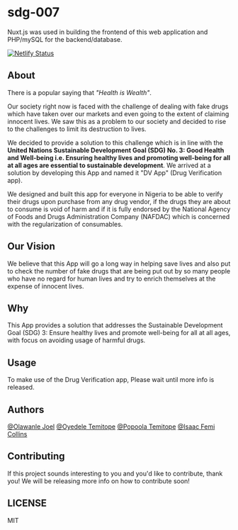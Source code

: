 # sdg-007
Nuxt.js was used in building the frontend of this web application and PHP/mySQL for the backend/database.

[![Netlify Status](https://api.netlify.com/api/v1/badges/0bd0cc77-51a0-458f-80f7-aa979252c345/deploy-status)](https://app.netlify.com/sites/dv-app/deploys)

## About
There is a popular saying that _"Health is Wealth"_.

Our society right now is faced with the challenge of dealing with fake drugs which have taken over our markets and even going to the extent of claiming innocent lives.
We saw this as a problem to our society and decided to rise to the challenges to limit its destruction to lives.

We decided to provide a solution to this challenge which is in line with the **United Nations Sustainable Development Goal (SDG) No. 3: Good Health and Well-being i.e. Ensuring healthy lives and promoting well-being for all at all ages are essential to sustainable development**.
We arrived at a solution by developing this App and named it "DV App" (Drug Verification app).

We designed and built this app for everyone in Nigeria to be able to verify their drugs upon purchase from any drug vendor, if the drugs they are about to consume is void of harm and if it is fully endorsed by the National Agency of Foods and Drugs Administration Company (NAFDAC) which is concerned with the regularization of consumables.

## Our Vision

We believe that this App will go a long way in helping save lives and also put to check the number of fake drugs that are being put out by so many people who have no regard for human lives and try to enrich themselves at the expense of innocent lives.

## Why

This App provides a solution that addresses the Sustainable Development Goal (SDG) 3: Ensure healthy lives and promote well-being for all at all ages, with focus on avoiding usage of harmful drugs.


## Usage
To make use of the Drug Verification app, Please wait until more info is released.

## Authors

[@Olawanle Joel](https://github.com/olawanlejoel)
[@Oyedele Temitope](https://github.com/oyedeletemitope)
[@Popoola Temitope](https://github.com/popoolatopzy)
[@Isaac Femi Collins](https://github.com/femicollins83)

## Contributing

If this project sounds interesting to you and you'd like to contribute, thank you!
We will be releasing more info on how to contribute soon!

## LICENSE
MIT

